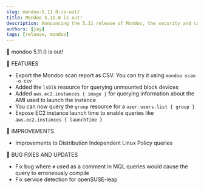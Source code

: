 ```yaml
---
slug: mondoo-5.11.0-is-out/
title: Mondoo 5.11.0 is out!
description: Announcing the 5.11 release of Mondoo, the security and compliance platform that prioritizes risks that matter most in your infrastructure.
authors: [jay]
tags: [release, mondoo]
---
```


🥳 mondoo 5.11.0 is out!

🎉 FEATURES

- Export the Mondoo scan report as CSV. You can try it using `mondoo scan -o csv`
- Added the `lsblk` resource for querying unmounted block devices
- Added `aws.ec2.instances { image }` for querying information about the AMI used to launch the instance
- You can now query the `group` resource for a `user`: `users.list { group }`
- Expose EC2 instance launch time to enable queries like `aws.ec2.instances { launchTime }`

🧹 IMPROVEMENTS

- Improvements to Distribution Independent Linux Policy queries

🐛 BUG FIXES AND UPDATES

- Fix bug where `#` used as a comment in MQL queries would cause the query to erroneously compile
- Fix service detection for openSUSE-leap
